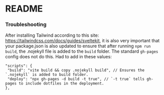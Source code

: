 # README

### Troubleshooting
After installing Tailwind according to this site: https://tailwindcss.com/docs/guides/sveltekit, it is also very important that your package.json is also updated to ensure that after running `npm run build`, the .nojekyll file is added to the `build` folder. The standard `gh-pages` config does not do this. Had to add in these values:

```
"scripts": {
 "build": "vite build && copy .nojekyll build", // Ensures the `.nojekyll` is added to build folder.
 "deploy": "npx gh-pages -d build -t true", // `-t true` tells gh-pages to include dotfiles in the deployment.
},
```
